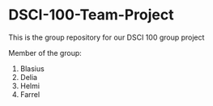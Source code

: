 # DSCI-100-Team-Project

This is the group repository for our DSCI 100 group project

Member of the group:


1. Blasius
2. Delia
3. Helmi
4. Farrel

